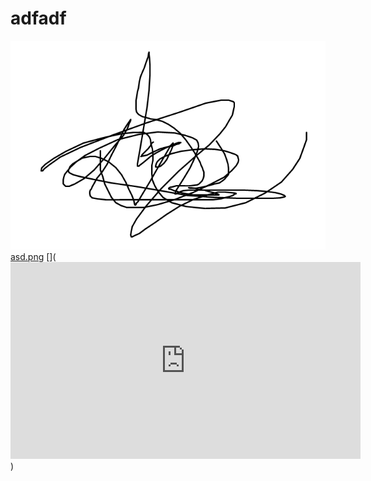 # adfadf
![몰라](asd.png)
[asd.png](https://www.youtube.com/watch?v=Z1pGxkXyDvc)
[](<iframe width="560" height="315" src="https://www.youtube.com/embed/Z1pGxkXyDvc" frameborder="0" allowfullscreen></iframe>)
